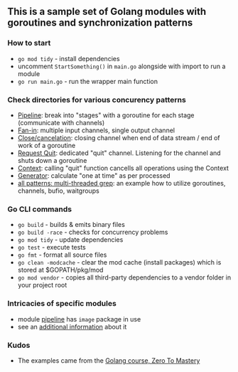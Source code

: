 ## This is a sample set of Golang modules with goroutines and synchronization patterns

### How to start

- `go mod tidy` - install dependencies
- uncomment `StartSomething()` in `main.go` alongside with import to run a module
- `go run main.go` - run the wrapper main function

### Check directories for various concurency patterns

- [Pipeline](pipeline/): break into "stages" with a goroutine for each stage (communicate with channels)
- [Fan-in](fanin/): multiple input channels, single output channel
- [Close/cancelation](pipeline/): closing channel when end of data stream / end of work of a goroutine
- [Request Quit](cancellation/): dedicated "quit" channel. Listening for the channel and shuts down a goroutine
- [Context](ctx/): calling "quit" function cancells all operations using the Context
- [Generator](generator/): calculate "one at time" as per processed
- [all patterns: multi-threaded grep](mgrep/): an example how to utilize goroutines, channels, bufio, waitgroups

### Go CLI commands

- `go build` - builds & emits binary files
- `go build -race` - checks for concurrency problems
- `go mod tidy` - update dependencies
- `go test` - execute tests
- `go fmt` - format all source files
- `go clean -modcache` - clear the mod cache (install packages) which is stored at $GOPATH/pkg/mod
- `go mod vendor` - copies all third-party dependencies to a vendor folder in your project root

### Intricacies of specific modules

- module [pipeline](./pipeline/) has `image` package in use
- see an [additional information](https://golang.org/doc/articles/image_package.html) about it

### Kudos

- The examples came from the [Golang course, Zero To Mastery](https://academy.zerotomastery.io/courses/1600953/lectures/42962079)
